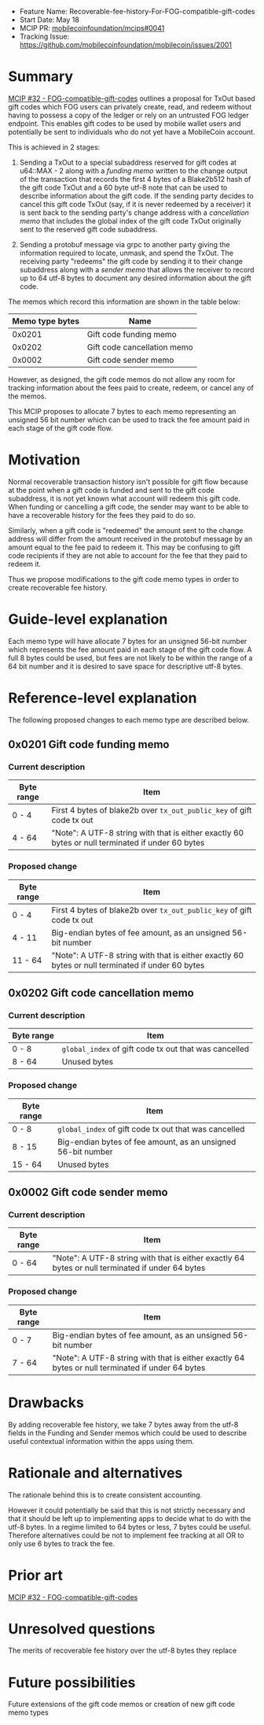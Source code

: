 - Feature Name: Recoverable-fee-history-For-FOG-compatible-gift-codes
- Start Date: May 18
- MCIP PR: [mobilecoinfoundation/mcips#0041](https://github.com/mobilecoinfoundation/mcips/pull/0041)
- Tracking Issue: https://github.com/mobilecoinfoundation/mobilecoin/issues/2001

# Summary
[summary]: #summary

[MCIP #32 - FOG-compatible-gift-codes](https://github.com/mobilecoinfoundation/mcips/blob/main/text/0032-fog-compatible-gift-codes.md) 
outlines a proposal for TxOut based gift codes which FOG users can privately create, read, and redeem without having to 
possess a copy of the ledger or rely on an untrusted FOG ledger endpoint. This enables gift codes to be used by mobile 
wallet users and potentially be sent to individuals who do not yet have a MobileCoin account.

This is achieved in 2 stages:
1. Sending a TxOut to a special subaddress reserved for gift codes at u64::MAX - 2 along with a *funding memo* written 
to the change output of the transaction that records the first 4 bytes of a Blake2b512 hash of the gift code TxOut and a
60 byte utf-8 note that can be used to describe information about the gift code. If the sending party decides to cancel 
this gift code TxOut (say, if it is never redeemed by a receiver) it is sent back to the sending party's change address with 
a *cancellation memo* that includes the global index of the gift code TxOut originally sent to the reserved gift code 
subaddress.


2. Sending a protobuf message via grpc to another party giving the information required to locate, unmask, and spend the 
TxOut. The receiving party "redeems" the gift code by sending it to their change subaddress along with a *sender memo* 
that allows the receiver to record up to 64 utf-8 bytes to document any desired information about the gift code.

The memos which record this information are shown in the table below:

| Memo type bytes | Name                                              |
| -----------     | -----------                                       |
| 0x0201          | Gift code funding memo                            |
| 0x0202          | Gift code cancellation memo                       |
| 0x0002          | Gift code sender memo                       |

However, as designed, the gift code memos do not allow any room for tracking information about the fees paid to create, 
redeem, or cancel any of the memos.

This MCIP proposes to allocate 7 bytes to each memo representing an unsigned 56 bit number which can be used to track 
the fee amount paid in each stage of the gift code flow.

# Motivation
[motivation]: #motivation

Normal recoverable transaction history isn't possible for gift flow because at the point when a gift code is funded and 
sent to the gift code subaddress, it is not yet known what account will redeem this gift code. When funding or 
cancelling a gift code, the sender may want to be able to have a recoverable history for the fees they paid to do so.

Similarly, when a gift code is "redeemed" the amount sent to the change address will differ from the amount received in
the protobuf message by an amount equal to the fee paid to redeem it. This may be confusing to gift code recipients if 
they are not able to account for the fee that they paid to redeem it.

Thus we propose modifications to the gift code memo types in order to create recoverable fee history.

# Guide-level explanation
[guide-level-explanation]: #guide-level-explanation

Each memo type will have allocate 7 bytes for an unsigned 56-bit number which represents the fee amount paid in each 
stage of the gift code flow. A full 8 bytes could be used, but fees are not likely to be within the range of a 64 bit 
number and it is desired to save space for descriptive utf-8 bytes.

# Reference-level explanation
[reference-level-explanation]: #reference-level-explanation

The following proposed changes to each memo type are described below.

## 0x0201 Gift code funding memo

### Current description
| Byte range | Item |
| ---------- | ---- |
| 0 - 4      |  First 4 bytes of blake2b over `tx_out_public_key` of gift code tx out |
| 4 - 64     | "Note": A UTF-8 string with that is either exactly 60 bytes or null terminated if under 60 bytes |

### Proposed change
| Byte range | Item |
| ---------- | ---- |
| 0 - 4      |  First 4 bytes of blake2b over `tx_out_public_key` of gift code tx out |
| 4 - 11      | Big-endian bytes of fee amount, as an unsigned 56-bit number |
| 11 - 64     | "Note": A UTF-8 string with that is either exactly 60 bytes or null terminated if under 60 bytes |

## 0x0202 Gift code cancellation memo

### Current description
| Byte range | Item |
| ---------- | ---- |
| 0 - 8      | `global_index` of gift code tx out that was cancelled |
| 8 - 64     | Unused bytes |

### Proposed change
| Byte range | Item |
| ---------- | ---- |
| 0 - 8      | `global_index` of gift code tx out that was cancelled |
| 8 - 15      | Big-endian bytes of fee amount, as an unsigned 56-bit number |
| 15 - 64     | Unused bytes |

## 0x0002 Gift code sender memo

### Current description
| Byte range | Item |
| ---------- | ---- |
| 0 - 64     | "Note": A UTF-8 string with that is either exactly 64 bytes or null terminated if under 64 bytes |

### Proposed change
| Byte range | Item |
| ---------- | ---- |
| 0 - 7      | Big-endian bytes of fee amount, as an unsigned 56-bit number |
| 7 - 64     | "Note": A UTF-8 string with that is either exactly 64 bytes or null terminated if under 64 bytes |

# Drawbacks
[drawbacks]: #drawbacks

By adding recoverable fee history, we take 7 bytes away from the utf-8 fields in the Funding and Sender memos which could
be used to describe useful contextual information within the apps using them.

# Rationale and alternatives
[rationale-and-alternatives]: #rationale-and-alternatives

The rationale behind this is to create consistent accounting.

However it could potentially be said that this is not strictly necessary and that it should be left up to implementing 
apps to decide what to do with the utf-8 bytes. In a regime limited to 64 bytes or less, 7 bytes could be useful. 
Therefore alternatives could be not to implement fee tracking at all OR to only use 6 bytes to track the fee.

# Prior art
[prior-art]: #prior-art

[MCIP #32 - FOG-compatible-gift-codes](https://github.com/mobilecoinfoundation/mcips/blob/main/text/0032-fog-compatible-gift-codes.md)

# Unresolved questions
[unresolved-questions]: #unresolved-questions

The merits of recoverable fee history over the utf-8 bytes they replace

# Future possibilities
[future-possibilities]: #future-possibilities

Future extensions of the gift code memos or creation of new gift code memo types

